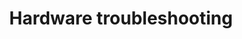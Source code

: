 ---
lang: en
layout: doc
permalink: /doc/hardware-troubleshooting/
redirect_from:
- /doc/newer-hardware-troubleshooting/
redirect_to: https://doc.qubes-os.org/en/latest/user/troubleshooting/hardware-troubleshooting.html
ref: 97
title: Hardware troubleshooting
---